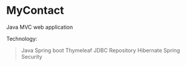 # MyContact

Java MVC web application

Technology:
 > Java Spring boot
 > Thymeleaf
 > JDBC Repository
 > Hibernate
 > Spring Security
